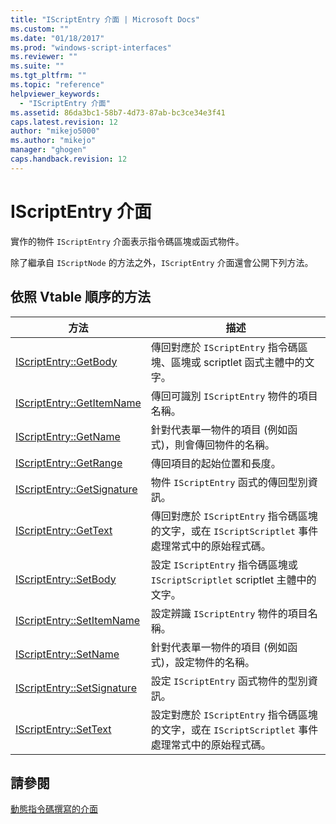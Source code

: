 ```yaml
---
title: "IScriptEntry 介面 | Microsoft Docs"
ms.custom: ""
ms.date: "01/18/2017"
ms.prod: "windows-script-interfaces"
ms.reviewer: ""
ms.suite: ""
ms.tgt_pltfrm: ""
ms.topic: "reference"
helpviewer_keywords: 
  - "IScriptEntry 介面"
ms.assetid: 86da3bc1-58b7-4d73-87ab-bc3ce34e3f41
caps.latest.revision: 12
author: "mikejo5000"
ms.author: "mikejo"
manager: "ghogen"
caps.handback.revision: 12
---
```

# IScriptEntry 介面
實作的物件 `IScriptEntry` 介面表示指令碼區塊或函式物件。  
  
 除了繼承自 `IScriptNode` 的方法之外，`IScriptEntry` 介面還會公開下列方法。  
  
## 依照 Vtable 順序的方法  
  
|方法|描述|  
|--------|--------|  
|[IScriptEntry::GetBody](../../winscript/reference/iscriptentry-getbody.md)|傳回對應於 `IScriptEntry` 指令碼區塊、區塊或 scriptlet 函式主體中的文字。|  
|[IScriptEntry::GetItemName](../../winscript/reference/iscriptentry-getitemname.md)|傳回可識別 `IScriptEntry` 物件的項目名稱。|  
|[IScriptEntry::GetName](../../winscript/reference/iscriptentry-getname.md)|針對代表單一物件的項目 \(例如函式\)，則會傳回物件的名稱。|  
|[IScriptEntry::GetRange](../../winscript/reference/iscriptentry-getrange.md)|傳回項目的起始位置和長度。|  
|[IScriptEntry::GetSignature](../../winscript/reference/iscriptentry-getsignature.md)|物件 `IScriptEntry` 函式的傳回型別資訊。|  
|[IScriptEntry::GetText](../../winscript/reference/iscriptentry-gettext.md)|傳回對應於 `IScriptEntry` 指令碼區塊的文字，或在 `IScriptScriptlet` 事件處理常式中的原始程式碼。|  
|[IScriptEntry::SetBody](../../winscript/reference/iscriptentry-setbody.md)|設定 `IScriptEntry` 指令碼區塊或 `IScriptScriptlet` scriptlet 主體中的文字。|  
|[IScriptEntry::SetItemName](../../winscript/reference/iscriptentry-setitemname.md)|設定辨識 `IScriptEntry` 物件的項目名稱。|  
|[IScriptEntry::SetName](../../winscript/reference/iscriptentry-setname.md)|針對代表單一物件的項目 \(例如函式\)，設定物件的名稱。|  
|[IScriptEntry::SetSignature](../../winscript/reference/iscriptentry-setsignature.md)|設定 `IScriptEntry` 函式物件的型別資訊。|  
|[IScriptEntry::SetText](../../winscript/reference/iscriptentry-settext.md)|設定對應於 `IScriptEntry` 指令碼區塊的文字，或在 `IScriptScriptlet` 事件處理常式中的原始程式碼。|  
  
## 請參閱  
 [動態指令碼撰寫的介面](../../winscript/reference/active-script-authoring-interfaces.md)
